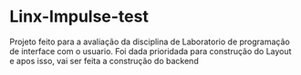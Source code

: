 # Linx-Impulse-test
Projeto feito para a avaliação da disciplina de Laboratorio de programação de interface com o usuario.
Foi dada prioridada para construção do Layout e apos isso, vai ser feita a construção do backend
